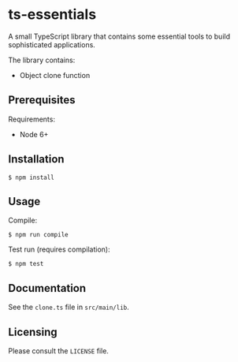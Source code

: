 ts-essentials
========

A small TypeScript library that contains some essential tools to build sophisticated applications.

The library contains:
* Object clone function

## Prerequisites

Requirements:
* Node 6+

## Installation

    $ npm install

## Usage

Compile:

    $ npm run compile

Test run (requires compilation):

    $ npm test

## Documentation

See the `clone.ts` file in `src/main/lib`.

## Licensing

Please consult the `LICENSE` file.
